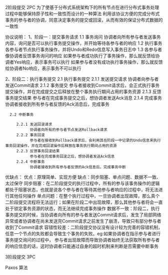 2阶段提交 2PC
为了使基于分布式系统架构下的所有节点在进行分布式事务处理过程中能够保持原子性和一致性而设计的一种算法
利用该协议方便的完成分布式事务的参与者的协调，同意决定事务的提交或回滚，从而有效的保证分布式数据的一致性

协议说明：
   1、阶段一：提交事务请求
      1.1 事务询问
          协调者向所有参与者发送事务内容，询问是否可以执行事务提交操作，并开始等待各参与者的响应
      1.2 执行事务
          各参与者节点执行事务操作，并将Undo和Redo信息写入事务日志中
      1.3 各参与者像协调者反馈事务询问的响应
          如果参与者成功执行了事务操作，那么就反馈给协调者Yes响应，表示事务可以执行
          如果参与者没有成功执行事务操作，那么就反馈给协调者No响应，表示事务不可以执行

   2、阶段二：执行事务提交
      2.1 执行事务提交
         2.1.1 发送提交请求
               协调者向参与者发送Commit请求
         2.1.2 事务提交
               参与者接收到Commit请求后，会正式执行事务提交操作，并在完成提交之后释放在整个事务执行期间占用的事务资源
         2.1.3 反馈事务提交结果
               参与者在完成事务提交之后，想协调者发送Ack消息
         2.1.4 完成事务
               协调者接收到所有参与者反馈的Ack消息后，完成事务

      2.2 中断事务

         2.2.1 发送回滚请求
               协调者向所有的参与者节点发送Rollback请求
         2.2.2 事务回滚
               参与者在接收到Rollback请求后，会利用其在阶段一中记录的Undo信息来执行事务回滚操作，并在完成回滚操作后释放在事务执行期间占用的资源
         2.2.3 反馈事务回滚结果
               参与者在完成事务回滚之后，想协调者发送Ack信息
         2.2.4 中断事务
               协调者接收到所有参与者反馈的Ack信息后，完成事务中断

   优缺点：
      优点：原理简单、实现方便
      缺点：同步阻塞、单点问题、数据不一致、太过保守
      同步阻塞：在二阶段提交的执行过程中，所有的参与该事务操作的逻辑都处于阻塞状态，也就是说各个参与者在等待其他参与者响应的过程中，将无法进行其他任何操作
      单点问题：在整个执行过程中，一旦协调者出现故障，那么真个二阶段提交流程将无法运行；如果在阶段二中出现故障，那么其他参与者将会一直处于锁定事务资源的状态，而无法继续完成事务操作
      数据不一致：阶段二，执行事务提交的时候，当协调者向所有的参与者发送Commit请求后，发生了局部网络异常或者协调者在尚未发送完Commit请求之前发生了崩溃，导致只有部分参与者收到了Commit请求
      容错性较差：二阶段提交协议没有设计较为完善的容错机制，任意一个节点的失败都会导致生个事务的失败。eg:如果协调者在指示参与者进行事务提交询问的过程中，
               参与者出现故障而导致协调者始终无法获取所有参与者的响应信息的话，这时协调者只能通过自身的超时机制来判断是否需要中断事务


3阶段提交 3PC


Paxos 算法
